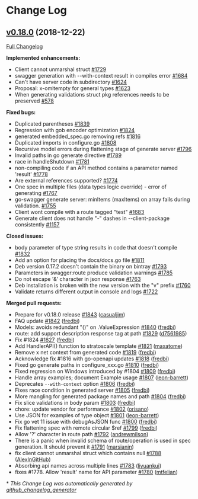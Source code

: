 # Change Log

## [v0.18.0](https://github.com/thetreep/go-swagger/tree/v0.18.0) (2018-12-22)
[Full Changelog](https://github.com/thetreep/go-swagger/compare/v0.17.2...v0.18.0)

**Implemented enhancements:**

- Client cannot unmarshal struct [\#1729](https://github.com/thetreep/go-swagger/issues/1729)
- swagger generation with --with-context result in compiles error [\#1684](https://github.com/thetreep/go-swagger/issues/1684)
- Can't have server code in subdirectory [\#1624](https://github.com/thetreep/go-swagger/issues/1624)
- Proposal: x-omitempty for general types [\#1623](https://github.com/thetreep/go-swagger/issues/1623)
- When generating validations struct pkg references needs to be preserved [\#578](https://github.com/thetreep/go-swagger/issues/578)

**Fixed bugs:**

- Duplicated parentheses [\#1839](https://github.com/thetreep/go-swagger/issues/1839)
- Regression with gob encoder optimization [\#1824](https://github.com/thetreep/go-swagger/issues/1824)
- generated embedded\_spec.go removing refs [\#1816](https://github.com/thetreep/go-swagger/issues/1816)
- Duplicated imports in configure.go [\#1808](https://github.com/thetreep/go-swagger/issues/1808)
- Recursive model errors during flattening stage of generate server [\#1796](https://github.com/thetreep/go-swagger/issues/1796)
- Invalid paths in go generate directive [\#1789](https://github.com/thetreep/go-swagger/issues/1789)
- race in handleShutdown [\#1781](https://github.com/thetreep/go-swagger/issues/1781)
- non-compiling code if an API method contains a parameter named 'result' [\#1778](https://github.com/thetreep/go-swagger/issues/1778)
- Are external references supported? [\#1774](https://github.com/thetreep/go-swagger/issues/1774)
- One spec in multiple files \(data types logic override\) - error of generating [\#1767](https://github.com/thetreep/go-swagger/issues/1767)
- go-swagger generate server: minItems \(maxItems\) on array fails during validation.  [\#1755](https://github.com/thetreep/go-swagger/issues/1755)
- Client wont compile with a route tagged "test"  [\#1683](https://github.com/thetreep/go-swagger/issues/1683)
- Generate client does not handle "-" dashes in --client-package consistently [\#1157](https://github.com/thetreep/go-swagger/issues/1157)

**Closed issues:**

- body parameter of type string results in code that doesn't compile [\#1832](https://github.com/thetreep/go-swagger/issues/1832)
- Add an option for placing the docs/docs.go file [\#1811](https://github.com/thetreep/go-swagger/issues/1811)
- Deb version 0.17.2 doesn't contain the binary on bintray [\#1793](https://github.com/thetreep/go-swagger/issues/1793)
- Parameters in swagger:route produce validation warnings [\#1785](https://github.com/thetreep/go-swagger/issues/1785)
- Do not escape '&' character in json response [\#1763](https://github.com/thetreep/go-swagger/issues/1763)
- Deb installation is broken with the new version with the "v" prefix [\#1760](https://github.com/thetreep/go-swagger/issues/1760)
- Validate returns different output in console and logs [\#1722](https://github.com/thetreep/go-swagger/issues/1722)

**Merged pull requests:**

- Prepare for v0.18.0 release [\#1843](https://github.com/thetreep/go-swagger/pull/1843) ([casualjim](https://github.com/casualjim))
- FAQ update [\#1842](https://github.com/thetreep/go-swagger/pull/1842) ([fredbi](https://github.com/fredbi))
- Models: avoids redundant "\(\)" on .ValueExpression [\#1840](https://github.com/thetreep/go-swagger/pull/1840) ([fredbi](https://github.com/fredbi))
- route: add support description response tag at path [\#1829](https://github.com/thetreep/go-swagger/pull/1829) ([d7561985](https://github.com/d7561985))
- Fix \#1824 [\#1827](https://github.com/thetreep/go-swagger/pull/1827) ([fredbi](https://github.com/fredbi))
- Add HandlerAPI\(\) function to stratoscale template [\#1821](https://github.com/thetreep/go-swagger/pull/1821) ([maxatome](https://github.com/maxatome))
- Remove x net context from generated code [\#1819](https://github.com/thetreep/go-swagger/pull/1819) ([fredbi](https://github.com/fredbi))
- Acknowledge fix \#1816 with go-openapi updates [\#1818](https://github.com/thetreep/go-swagger/pull/1818) ([fredbi](https://github.com/fredbi))
- Fixed go generate paths in configure\_xxx.go [\#1810](https://github.com/thetreep/go-swagger/pull/1810) ([fredbi](https://github.com/fredbi))
- Fixed regression on Windows introduced by \#1804 [\#1809](https://github.com/thetreep/go-swagger/pull/1809) ([fredbi](https://github.com/fredbi))
- Handle array examples; document Example usage [\#1807](https://github.com/thetreep/go-swagger/pull/1807) ([leon-barrett](https://github.com/leon-barrett))
- Deprecates `--with-context` option [\#1806](https://github.com/thetreep/go-swagger/pull/1806) ([fredbi](https://github.com/fredbi))
- Fixes race condition in generated server [\#1805](https://github.com/thetreep/go-swagger/pull/1805) ([fredbi](https://github.com/fredbi))
- More mangling for generated package names and path [\#1804](https://github.com/thetreep/go-swagger/pull/1804) ([fredbi](https://github.com/fredbi))
- Fix slice validations in body param [\#1803](https://github.com/thetreep/go-swagger/pull/1803) ([fredbi](https://github.com/fredbi))
- chore: update vendor for performance [\#1802](https://github.com/thetreep/go-swagger/pull/1802) ([orisano](https://github.com/orisano))
- Use JSON for examples of type object [\#1801](https://github.com/thetreep/go-swagger/pull/1801) ([leon-barrett](https://github.com/leon-barrett))
- Fix go vet 11 issue with debugAsJSON func [\#1800](https://github.com/thetreep/go-swagger/pull/1800) ([fredbi](https://github.com/fredbi))
- Fix flattening spec with remote circular $ref [\#1799](https://github.com/thetreep/go-swagger/pull/1799) ([fredbi](https://github.com/fredbi))
- Allow '?' character in route path [\#1792](https://github.com/thetreep/go-swagger/pull/1792) ([andrewmilson](https://github.com/andrewmilson))
- There is a panic when invalid schema of route/operation is used in spec generation. It should prevent it [\#1791](https://github.com/thetreep/go-swagger/pull/1791) ([marsianin](https://github.com/marsianin))
- fix client cannot unmarshal struct which contains null [\#1788](https://github.com/thetreep/go-swagger/pull/1788) ([AlexInGitHub](https://github.com/AlexInGitHub))
- Absorbing api names across multiple lines [\#1783](https://github.com/thetreep/go-swagger/pull/1783) ([liyuankui](https://github.com/liyuankui))
- fixes \#1778. Allow 'result' name for API parameter [\#1780](https://github.com/thetreep/go-swagger/pull/1780) ([mtfelian](https://github.com/mtfelian))

\* *This Change Log was automatically generated by [github_changelog_generator](https://github.com/skywinder/Github-Changelog-Generator)*
